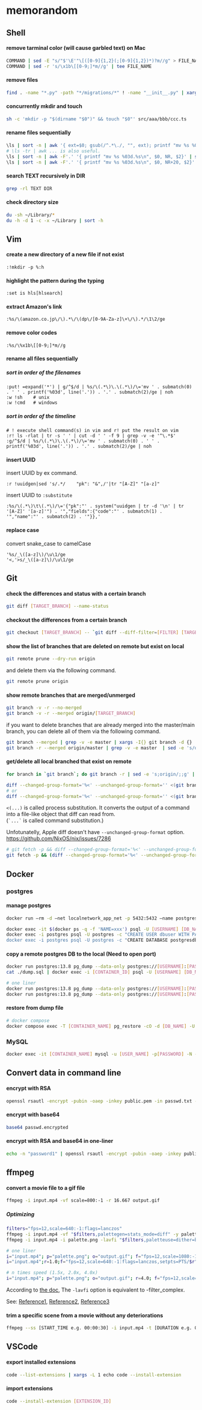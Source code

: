 # memorandom

## Shell
#### remove tarminal color (will cause garbled text) on Mac
```sh
COMMAND | sed -E "s/"$'\E'"\[([0-9]{1,2}(;[0-9]{1,2})*)?m//g" > FILE_NAME
COMMAND | sed -r 's/\x1b\[[0-9;]*m//g' | tee FILE_NAME 
```

#### remove files
```sh
find . -name "*.py" -path "*/migrations/*" ! -name "__init__.py" | xargs rm -f
```

#### concurrently mkdir and touch
```sh
sh -c 'mkdir -p "$(dirname "$0")" && touch "$0"' src/aaa/bbb/ccc.ts
```

#### rename files sequentially
```sh
\ls | sort -n | awk '{ ext=$0; gsub(/^.*\./, "", ext); printf "mv %s %03d.%s\n", $0, NR, ext }' | sh
# \ls -tr | awk ... is also useful.
\ls | sort -n | awk -F'.' '{ printf "mv %s %03d.%s\n", $0, NR, $2}' | sh
\ls | sort -n | awk -F'.' '{ printf "mv %s %03d.%s\n", $0, NR+20, $2}' | sh
```

#### search TEXT recursively in DIR
```sh
grep -rl TEXT DIR
```

#### check directory size
```sh
du -sh ~/Library/*
du -h -d 1 -c -x ~/Library | sort -h
```

## Vim

#### create a new directory of a new file if not exist

```
:!mkdir -p %:h
```

#### highlight the pattern during the typing

```
:set is hls[hlsearch]
```

#### extract Amazon's link

```
:%s/\(amazon.co.jp\/\).*\/\(dp\/[0-9A-Za-z]\+\/\).*/\1\2/ge 
```

#### remove color codes

```
:%s/\%x1b\[[0-9;]*m//g
```

#### rename all files sequentially
##### sort in order of the filenames

```
:put! =expand('*') | g/^$/d | %s/\(.*\)\.\(.*\)/\='mv ' . submatch(0) . ' ' . printf('%03d', line('.')) . '.' . submatch(2)/ge | noh
:w !sh    # unix
:w !cmd   # windows
```

##### sort in order of the timeline

```
# ! execute shell command(s) in vim and r! put the result on vim
:r! ls -rlat | tr -s ' ' | cut -d ' ' -f 9 | grep -v -e '^\.*$'
:g/^$/d | %s/\(.*\)\.\(.*\)/\='mv ' . submatch(0) . ' ' . printf('%03d', line('.')) . '.' . submatch(2)/ge | noh
```

#### insert UUID

insert UUID by ex command.
```
:r !uuidgen|sed 's/.*/    "pk": "&",/'|tr "[A-Z]" "[a-z]"
```

insert UUID to `:substitute`
```
:%s/\(.*\)\t\(.*\)/\='{"pk":"' . system("uuidgen | tr -d '\n' | tr '[A-Z]' '[a-z]'") . '","fields":{"code":"' . submatch(1) . '","name":"' . submatch(2) . '"}},'
```

#### replace case

convert snake_case to camelCase
```
'%s/_\([a-z]\)/\u\1/ge
'<,'>s/_\([a-z]\)/\u\1/ge
```

## Git

#### check the differences and status with a certain branch
```sh
git diff [TARGET_BRANCH] --name-status
```

#### checkout the differences from a certain branch
```sh
git checkout [TARGET_BRANCH] -- `git diff --diff-filter=[FILTER] [TARGET_BRANCH] --name-only`
```

#### show the list of branches that are deleted on remote but exist on local
```sh
git remote prune --dry-run origin
```
and delete them via the following command.
```sh
git remote prune origin
```

#### show remote branches that are merged/unmerged
```sh
git branch -v -r --no-merged
git branch -v -r --merged origin/[TARGET_BRANCH]
```

if you want to delete branches that are already merged into the master/main branch, you can delete all of them via the following command.
```sh
git branch --merged | grep -v -e master | xargs -I{} git branch -d {}
git branch -r --merged origin/master | grep -v -e master  | sed -e 's/origin\///g' | xargs -I{} git branch -d {}
```

#### get/delete all local branched that exist on remote
```sh
for branch in `git branch`; do git branch -r | sed -e 's;origin/;;g' | grep -ow "$branch" | uniq ; done
```

```sh
diff --changed-group-format='%<' --unchanged-group-format='' <(git branch | sed -e 's/^[ \*]*//') <(for branch in `git branch`; do git branch -r | sed -e 's;origin/;;g' | grep -ow "$branch" | uniq ; done) | xargs -I{} git branch -d {}
# or
diff --changed-group-format='%<' --unchanged-group-format='' <(git branch | sed -e 's/^[ \*]*//') <(git branch -r | sed -e 's;^.*origin/;;g') | xargs -I{} git branch -d {}
```
`<(...)` is called process substitution. It converts the output of a command into a file-like object that diff can read from.<br>
(`` `...` `` is called command substitution.)

Unfotunatelly, Apple diff doesn't have `--unchanged-group-format` option.
https://github.com/NixOS/nix/issues/7286
```sh
# git fetch -p && diff --changed-group-format='%<' --unchanged-group-format='' <(git branch | sed -e 's/^[ \*]*//') <(git branch -r | sed -e 's;^.*origin/;;g') | xargs -I{} git branch -D {}
git fetch -p && (diff --changed-group-format='%<' --unchanged-group-format='' <(git branch | sed -e 's/^[ \*]*//') <(git branch -r | sed -e 's;^.*origin/;;g')) | xargs -I{} git branch -D {}
```

## Docker

### postgres

#### manage postgres
```sh
docker run —rm -d —net localnetwork_app_net -p 5432:5432 —name postgres -v ~/postgresql_data:/var/lib/postgresql/data -e POSTGRES_PASSWORD=password postgres:13.3

docker exec -it $(docker ps -q -f 'NAME=xxx') psql -U [USERNAME] [DB_NAME]
docker exec -i postgres psql -U postgres -c "CREATE USER dbuser WITH PASSWORD 'password'
docker exec -i postgres psql -U postgres -c "CREATE DATABASE postgresdb"

```

#### copy a remote postgres DB to the local (Need to open port)
```sh
docker run postgres:13.8 pg_dump --data-only postgres://[USERNAME]:[PASSWORD]@[IP_ADDRESS]:[PORT]/[DB_NAME] > dump.sql
cat ./dump.sql | docker exec -i [CONTAINER_ID] psql -U [USERNAME] [DB_NAME]

# one liner
docker run postgres:13.8 pg_dump --data-only postgres://[USERNAME]:[PASSWORD]@[IP_ADDRESS]:[PORT]/[DB_NAME] | docker exec -i [CONTAINER_ID] psql -U [USERNAME] [DB_NAME]
docker run postgres:13.8 pg_dump --data-only postgres://[USERNAME]:[PASSWORD]@[IP_ADDRESS]:[PORT]/[DB_NAME] | docker exec -i $(docker ps -q -f 'NAME=xxx') psql -U [USERNAME] [DB_NAME]
```


#### restore from dump file

```sh
# docker compose
docker compose exec -T [CONTAINER_NAME] pg_restore -cO -d [DB_NAME] -U [USER_NAME] -w < [DUMP_FILE]
```

### MySQL

```sh
docker exec -it [CONTAINER_NAME] mysql -u [USER_NAME] -p[PASSWORD] -N -e "SELECT TABLE_CATALOG, TABLE_SCHEMA,  TABLE_NAME, COLUMN_NAME, COLUMN_DEFAULT, IS_NULLABLE, DATA_TYPE, CHARACTER_MAXIMUM_LENGTH, NUMERIC_PRECISION, NUMERIC_SCALE, DATETIME_PRECISION, CHARACTER_SET_NAME, COLLATION_NAME, COLUMN_TYPE, COLUMN_KEY FROM information_schema.columns where table_schema = '[SCHEMA_NAME]';
```

## Convert data in command line

#### encrypt with RSA
```sh
openssl rsautl -encrypt -pubin -oaep -inkey public.pem -in passwd.txt -out passwd.encrypted
```
#### encrypt with base64
```sh
base64 passwd.encrypted
```
#### encrypt with RSA and base64 in one-liner
```sh
echo -n "password1" | openssl rsautl -encrypt -pubin -oaep -inkey public.pem | base64
```

## ffmpeg

#### convert a movie file to a gif file
```sh
ffmpeg -i input.mp4 -vf scale=800:-1 -r 16.667 output.gif
```
##### Optimizing
```sh
filters="fps=12,scale=640:-1:flags=lanczos"
ffmpeg -i input.mp4 -vf "$filters,palettegen=stats_mode=diff" -y palette.png
ffmpeg -i input.mp4 -i palette.png -lavfi "$filters,paletteuse=dither=bayer:bayer_scale=5:diff_mode=rectangle" -y output.gif

# one liner
i="input.mp4"; p="palette.png"; o="output.gif"; f="fps=12,scale=1080:-1:flags=lanczos" && ffmpeg -i $i -vf "$f,palettegen=stats_mode=diff" -y $p && ffmpeg -i $i -i $p -lavfi "$filters,paletteuse=dither=bayer:bayer_scale=5:diff_mode=rectangle" -y $o
i="input.mp4";r=1.0;f="fps=12,scale=640:-1:flags=lanczos,setpts=PTS/$r";p=palette.png; ffmpeg -i $i -vf "$f,palettegen=stats_mode=diff" -af atempo=$r -y $p && ffmpeg -i $i -i $p -lavfi "$f,setpts=PTS/$r,paletteuse=dither=bayer:bayer_scale=5:diff_mode=rectangle" -af atempo=$r -y output.gif

# n times speed (1.5x, 2.0x, 4.0x)
i="input.mp4"; p="palette.png"; o="output.gif"; r=4.0; f="fps=12,scale=640:-1:flags=lanczos,setpts=PTS/$r"; ffmpeg -i $i -vf "$f,palettegen=stats_mode=diff" -af atempo=$r -y $p && ffmpeg -i $i -i $p -lavfi "$f,setpts=PTS/$r,paletteuse=dither=bayer:bayer_scale=5:diff_mode=rectangle" -af atempo=$r -y $o
```
According to [the doc](https://ffmpeg.org/ffmpeg.html), The `-lavfi` option is equivalent to -filter_complex.

See: [Reference1](https://cassidy.codes/blog/2017/04/25/ffmpeg-frames-to-gif-optimization/), [Reference2](https://superuser.com/questions/556029/how-do-i-convert-a-video-to-gif-using-ffmpeg-with-reasonable-quality), [Reference3](https://life.craftz.dog/entry/generating-a-beautiful-gif-from-a-video-with-ffmpeg)

#### trim a specific scene from a movie without any deteriorations
```sh
ffmpeg --ss [START_TIME e.g. 00:00:30] -i input.mp4 -t [DURATION e.g. 00:01:00 -vcodec copy -acodec copy -async 1 output.mp4
```


## VSCode

#### export installed extensions
```sh
code --list-extensions | xargs -L 1 echo code --install-extension
```
#### import extensions
```sh
code --install-extension [EXTENSION_ID]
```
